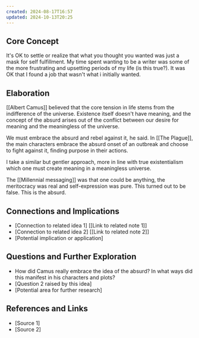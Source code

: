 ```yaml
---
created: 2024-08-17T16:57
updated: 2024-10-13T20:25
---
```


## Core Concept
It's OK to settle or realize that what you thought you wanted was just a mask for self fulfillment. My time spent wanting to be a writer was some of the more frustrating and upsetting periods of my life (is this true?). It was OK that I found a job that wasn't what i initially wanted. 



## Elaboration
[[Albert Camus]] believed that the core tension in life stems from the indifference of the universe. Existence itself doesn't have meaning, and the concept of the absurd arises out of the conflict between our desire for meaning and the meaningless of the universe.

We must embrace the absurd and rebel against it, he said. In [[The Plague]], the main characters embrace the absurd onset of an outbreak and choose to fight against it, finding purpose in their actions.

I take a similar but gentler approach, more in line with true existentialism which one must create meaning in a meaningless universe.

The [[Millennial messaging]] was that one could be anything, the meritocracy was real and self-expression was pure. This turned out to be false. This is the absurd.

## Connections and Implications
- [Connection to related idea 1] [[Link to related note 1]]
- [Connection to related idea 2] [[Link to related note 2]]
- [Potential implication or application]

## Questions and Further Exploration
- How did Camus really embrace the idea of the absurd? In what ways did this manifest in his characters and plots?
- [Question 2 raised by this idea]
- [Potential area for further research]

## References and Links
- [Source 1]
- [Source 2]